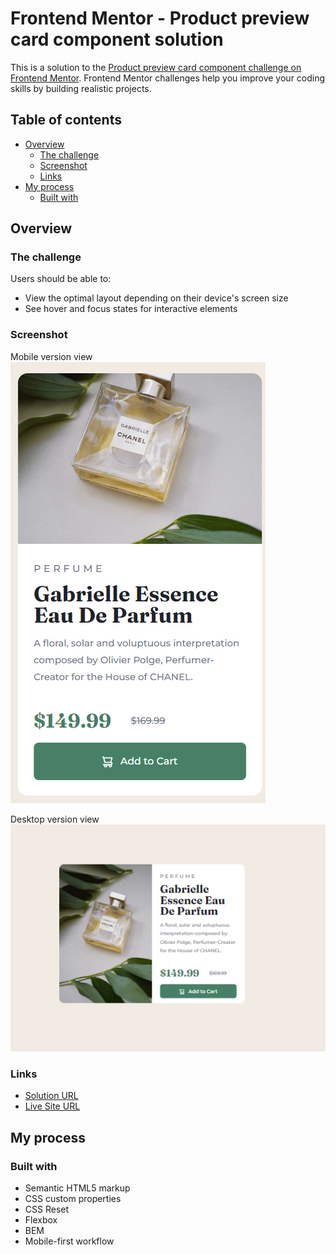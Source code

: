 # Frontend Mentor - Product preview card component solution

This is a solution to the [Product preview card component challenge on Frontend Mentor](https://www.frontendmentor.io/challenges/product-preview-card-component-GO7UmttRfa). Frontend Mentor challenges help you improve your coding skills by building realistic projects. 

## Table of contents

- [Overview](#overview)
  - [The challenge](#the-challenge)
  - [Screenshot](#screenshot)
  - [Links](#links)
- [My process](#my-process)
  - [Built with](#built-with)



## Overview

### The challenge

Users should be able to:

- View the optimal layout depending on their device's screen size
- See hover and focus states for interactive elements

### Screenshot

Mobile version view
![](/screenshots/Mobile.PNG)

Desktop version view
![](/screenshots/Desktop.PNG)


### Links

- [Solution URL](https://github.com/NarminZakizade/fem-product-preview-card-component)
- [Live Site URL](http://narminzakizade.me/fem-product-preview-card-component/)

## My process

### Built with

- Semantic HTML5 markup
- CSS custom properties
- CSS Reset
- Flexbox
- BEM
- Mobile-first workflow



